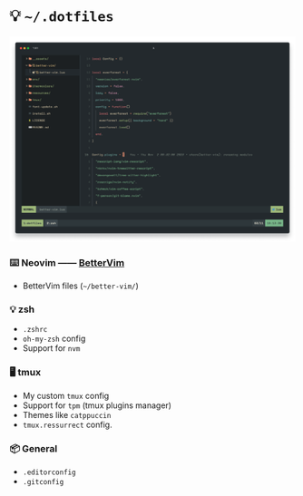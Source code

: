 # :bulb: `~/.dotfiles`

<p align="center">
  <img width="1000" src="./__assets/preview-v6.png" />
</p>

### ⌨️ Neovim —— [BetterVim](https://bettervim.com)
- BetterVim files (`~/better-vim/`)

### 💡 zsh
  - `.zshrc`
  - `oh-my-zsh` config
  - Support for `nvm`

### 🖥️ tmux
  - My custom `tmux` config
  - Support for `tpm` (tmux plugins manager)
  - Themes like `catppuccin`
  - `tmux.ressurrect` config.

### 📦 General
  - `.editorconfig`
  - `.gitconfig`
